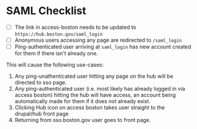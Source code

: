# SAML Checklist

* [ ] The link in access-boston needs to be updated to `https://hub.boston.gov/saml_login`
* [ ] Anonymous users accessing any page are redirected to `/saml_login`
* [ ] Ping-authenticated user arriving at `saml_login` has new account created for them if there isn't already one.

This will cause the following use-cases:

1. Any ping-unathenticated user hitting any page on the hub will be directed to sso page.
2. Any ping-authenticated user \(i.e. most likely has already logged in via access boston\) hitting the hub will have access, an account being automatically made for them if it does not already exist.
3. Clicking Hub icon on access boston takes user straight to the drupal/hub front page
4. Returning from sso.boston.gov user goes to front page.



